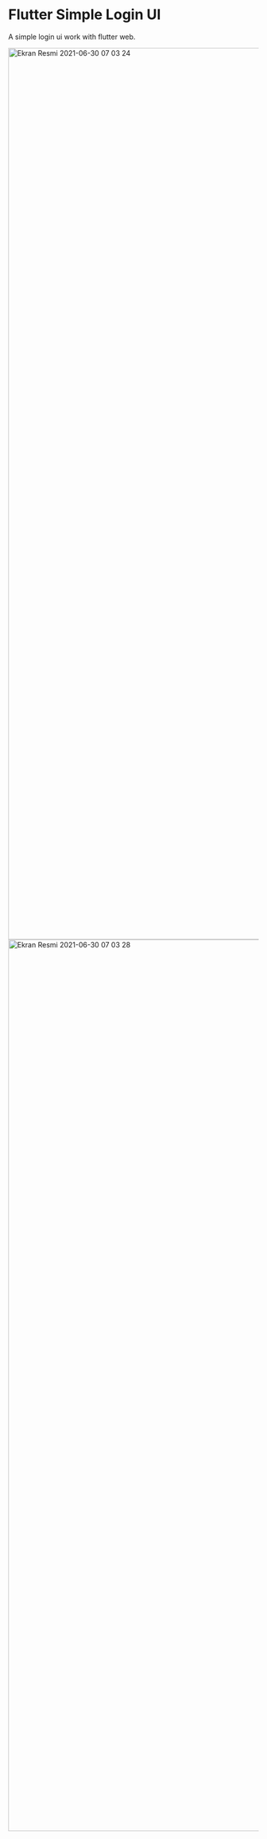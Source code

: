 # Flutter Simple Login UI
A simple login ui work with flutter web.


<img width="1792" alt="Ekran Resmi 2021-06-30 07 03 24" src="https://user-images.githubusercontent.com/40325505/124599139-01a08d00-de6e-11eb-8cbe-6b77bdbe4767.png">

<img width="1792" alt="Ekran Resmi 2021-06-30 07 03 28" src="https://user-images.githubusercontent.com/40325505/124599199-0ebd7c00-de6e-11eb-8dc4-cc42d741c199.png">


